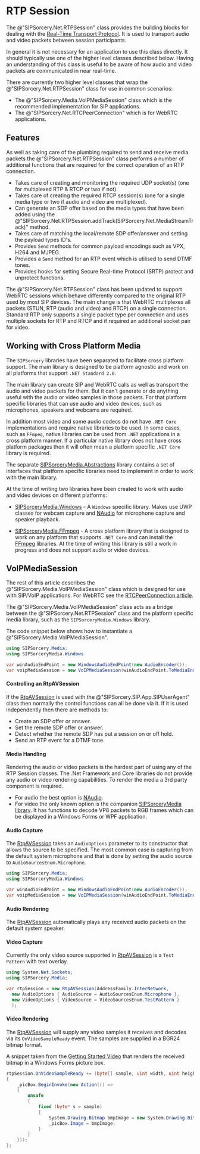 # RTP Session

The @"SIPSorcery.Net.RTPSession" class provides the building blocks for dealing with the [Real-Time Transport Protocol](https://tools.ietf.org/html/rfc3550). It is used to transport audio and video packets between session participants. 

In general it is not necessary for an application to use this class directly. It should typically use one of the higher level classes described below. Having an understanding of this class is useful to be aware of how audio and video packets are communicated in near real-time.

There are currently two higher level classes that wrap the @"SIPSorcery.Net.RTPSession" class for use in common scenarios:

 - The @"SIPSorcery.Media.VoIPMediaSession" class which is the recommended implementation for SIP applications. 
 - The @"SIPSorcery.Net.RTCPeerConnection" which is for WebRTC applications.

## Features

As well as taking care of the plumbing required to send and receive media packets the @"SIPSorcery.Net.RTPSession" class performs a number of additional functions that are required for the correct operation of an RTP connection.

 - Takes care of creating and monitoring the required UDP socket(s) (one for multiplexed RTP & RTCP or two if not).
 - Takes care of creating the required RTCP session(s) (one for a single media type or two if audio and video are multiplexed).
 - Can generate an SDP offer based on the media types that have been added using the @"SIPSorcery.Net.RTPSession.addTrack(SIPSorcery.Net.MediaStreamTrack)" method.
 - Takes care of matching the local/remote SDP offer/answer and setting the payload types ID's.
 - Provides `Send` methods for common payload encodings such as VPX, H264 and MJPEG.
 - Provides a `Send` method for an RTP event which is utilised to send DTMF tones.
 - Provides hooks for setting Secure Real-time Protocol (SRTP) protect and unprotect functions.

The @"SIPSorcery.Net.RTPSession" class has been updated to support WebRTC sessions which behave differently compared to the original RTP used by most SIP devices. The main change is that WebRTC multiplexes all packets (STUN, RTP (audio and video) and RTCP) on a single connection. Standard RTP only supports a single packet type per connection and uses multiple sockets for RTP and RTCP and if required an additional socket pair for video.

## Working with Cross Platform Media

The `SIPSorcery` libraries have been separated to facilitate cross platform support. The main library is designed to be platform agnostic and work on all platforms that support `.NET Standard 2.0`.

The main library can create SIP and WebRTC calls as well as transport the audio and video packets for them. But it can't generate or do anything useful with the audio or video samples in those packets. For that platform specific libraries that can use audio and video devices, such as microphones, speakers and webcams are required.

In addition most video and some audio codecs do not have `.NET Core` implementations and require native libraries to be used. In some cases, such as `FFmpeg`, native libraries can be used from `.NET` applications in a cross platform manner. If a particular native library does not have cross platform packages then it will often mean a platform specific `.NET Core` library is required.

The separate [SIPSorceryMedia.Abstractions](https://github.com/sipsorcery/SIPSorceryMedia.Abstractions) library contains a set of interfaces that platform specific libraries need to implement in order to work with the main library.

At the time of writing two libraries have been created to work with audio and video devices on different platforms:

 - [SIPSorceryMedia.Windows](https://github.com/sipsorcery/SIPSorceryMedia.Windows) - A `Windows` specific library. Makes use UWP classes for webcam capture and [NAudio](https://github.com/naudio/NAudio) for microphone capture and speaker playback. 
 
 - [SIPSorceryMedia.FFmpeg](https://github.com/sipsorcery/SIPSorceryMedia.FFmpeg) - A cross platform library that is designed to work on any platform that supports `.NET Core` and can install the [FFmpeg](https://www.ffmpeg.org/) libraries. At the time of writing this library is still a work in progress and does not support audio or video devices.

## VoIPMediaSession

The rest of this article describes the @"SIPSorcery.Media.VoIPMediaSession" class which is designed for use with SIP/VoIP applications. For WebRTC see the [RTCPeerConnection article](rtcpeerconnection.md).

The @"SIPSorcery.Media.VoIPMediaSession" class acts as a bridge between the @"SIPSorcery.Net.RTPSession" class and the platform specific media library, such as the `SIPSorceryMedia.Windows` library.

The code snippet below shows how to instantiate a @"SIPSorcery.Media.VoIPMediaSession".

````csharp
using SIPSorcery.Media;
using SIPSorceryMedia.Windows

var winAudioEndPoint = new WindowsAudioEndPoint(new AudioEncoder());
var voipMediaSession = new VoIPMediaSession(winAudioEndPoint.ToMediaEndPoints());
````

#### Controlling an RtpAVSession 

If the [RtpAVSession](https://github.com/sipsorcery/sipsorcery-media/blob/master/src/RtpAVSession/RtpAVSession.cs) is used with the @"SIPSorcery.SIP.App.SIPUserAgent" class then normally the control functions can all be done via it. If it is used independently then there are methods to:

 - Create an SDP offer or answer.
 - Set the remote SDP offer or answer.
 - Detect whether the remote SDP has put a session on or off hold.
 - Send an RTP event for a DTMF tone.

#### Media Handling

Rendering the audio or video packets is the hardest part of using any of the RTP Session classes. The .Net Framework and Core libraries do not provide any audio or video rendering capabilities. To render the media a 3rd party component is required.

 - For audio the best option is [NAudio](https://github.com/naudio/NAudio).
 - For video the only known option is the companion [SIPSorceryMedia library](https://github.com/sipsorcery/sipsorcery-media). It has functions to decode VP8 packets to RGB frames which can be displayed in a Windows Forms or WPF application.

#### Audio Capture

The [RtpAVSession](https://github.com/sipsorcery/sipsorcery-media/blob/master/src/RtpAVSession/RtpAVSession.cs) takes an `AudioOptions` parameter to its constructor that allows the source to be specified. The most common case is capturing from the default system microphone and that is done by setting the audio source to `AudioSourcesEnum.Microphone`.

````csharp
using SIPSorcery.Media;
using SIPSorceryMedia.Windows

var winAudioEndPoint = new WindowsAudioEndPoint(new AudioEncoder());
var voipMediaSession = new VoIPMediaSession(winAudioEndPoint.ToMediaEndPoints());
````

#### Audio Rendering

The [RtpAVSession](https://github.com/sipsorcery/sipsorcery-media/blob/master/src/RtpAVSession/RtpAVSession.cs) automatically plays any received audio packets on the default system speaker.

#### Video Capture

Currently the only video source supported in [RtpAVSession](https://github.com/sipsorcery/sipsorcery-media/blob/master/src/RtpAVSession/RtpAVSession.cs) is a `Test Pattern` with text overlay.

````csharp
using System.Net.Sockets;
using SIPSorcery.Media;

var rtpSession = new RtpAVSession(AddressFamily.InterNetwork, 
  new AudioOptions { AudioSource = AudioSourcesEnum.Microphone }, 
  new VideoOptions { VideoSource = VideoSourcesEnum.TestPattern } 
  );
````

#### Video Rendering

The [RtpAVSession](https://github.com/sipsorcery/sipsorcery-media/blob/master/src/RtpAVSession/RtpAVSession.cs) will supply any video samples it receives and decodes via its `OnVideoSampleReady` event. The samples are supplied in a BGR24 bitmap format.

A snippet taken from the [Getting Started Video](https://github.com/sipsorcery/sipsorcery/blob/master/examples/GetStartedVideo/Program.cs) that renders the received bitmap in a Windows Forms picture box.

````csharp
rtpSession.OnVideoSampleReady += (byte[] sample, uint width, uint height, int stride) =>
{
    _picBox.BeginInvoke(new Action(() =>
    {
        unsafe
        {
            fixed (byte* s = sample)
            {
                System.Drawing.Bitmap bmpImage = new System.Drawing.Bitmap((int)width, (int)height, stride, System.Drawing.Imaging.PixelFormat.Format24bppRgb, (IntPtr)s);
                _picBox.Image = bmpImage;
            }
        }
    }));
};
````
